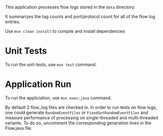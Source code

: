 This application processes flow logs stored in the `data` directory.

It summarizes the tag counts and port/protocol count for all of the flow log entries.

Use `mvn clean install` to compile and install dependencies

# Unit Tests
To run the unit-tests, use `mvn test` command.

# Application Run
To run the appliciation, use `mvn exec:java` command. 

By default 2 flow_log files are checked in. In order to run tests on flow logs, one could generate `RandomEventFiles` or `FixedSetRandomEventFiles` and measure performance of processing on single-threaded and multi-threaded variants. To do so, uncomment the corresponding generation lines in the Flow.java file.
